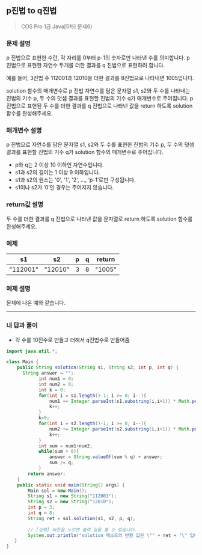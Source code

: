 ## p진법 to q진법

> COS Pro 1급 Java[5차] 문제6)

### 문제 설명

p 진법으로 표현한 수란, 각 자리를 0부터 p-1의 숫자로만 나타낸 수를 의미합니다. p 진법으로 표현한 자연수 두개를 더한 결과를 q 진법으로 표현하려 합니다.

예를 들어, 3진법 수 112001과 12010을 더한 결과를 8진법으로 나타내면 1005입니다.

solution 함수의 매개변수로 p 진법 자연수를 담은 문자열 s1, s2와 두 수를 나타내는 진법의 기수 p, 두 수의 덧셈 결과를 표현할 진법의 기수 q가 매개변수로 주어집니다. p진법으로 표현된 두 수를 더한 결과를 q 진법으로 나타낸 값을 return 하도록 solution 함수를 완성해주세요.

### 매개변수 설명

p 진법으로 자연수를 담은 문자열 s1, s2와 두 수를 표현한 진법의 기수 p, 두 수의 덧셈 결과를 표현할 진법의 기수 q가 solution 함수의 매개변수로 주어집니다.

- p와 q는 2 이상 10 이하인 자연수입니다.
- s1과 s2의 길이는 1 이상 9 이하입니다.
- s1과 s2의 원소는 '0', '1', '2', …, ‘p-1’로만 구성됩니다.
- s1이나 s2가 ‘0’인 경우는 주어지지 않습니다.

### return값 설명

두 수를 더한 결과를 q 진법으로 나타낸 값을 문자열로 return 하도록 solution 함수를 완성해주세요.

### 예제

| s1       | s2      | p    | q    | return |
| -------- | ------- | ---- | ---- | ------ |
| "112001" | "12010" | 3    | 8    | "1005" |

### 예제 설명

문제에 나온 예와 같습니다.

---

### 내 답과 풀이

- 각 수를 10진수로 만들고 더해서 q진법수로 만들어줌

```java
import java.util.*;

class Main {	
    public String solution(String s1, String s2, int p, int q) {
      String answer = "";
			int num1 = 0;
			int num2 = 0;
			int k = 0;
			for(int i = s1.length()-1; i >= 0; i--){
				num1 += Integer.parseInt(s1.substring(i,i+1)) * Math.pow(p,k);
				k++;
			}
			k=0;
			for(int i = s2.length()-1; i >= 0; i--){
				num2 += Integer.parseInt(s2.substring(i,i+1)) * Math.pow(p,k);
				k++;
			}
			int sum = num1+num2;
			while(sum > 0){
				answer = String.valueOf(sum % q) + answer;
				sum /= q;
			}
        return answer;
    }
    public static void main(String[] args) {
    	Main sol = new Main();
    	String s1 = new String("112001");
        String s2 = new String("12010");
        int p = 3;
        int q = 8;
    	String ret = sol.solution(s1, s2, p, q);
    	
        // [실행] 버튼을 누르면 출력 값을 볼 수 있습니다.
        System.out.println("solution 메소드의 반환 값은 \"" + ret + "\" 입니다.");
   }
}    
```

